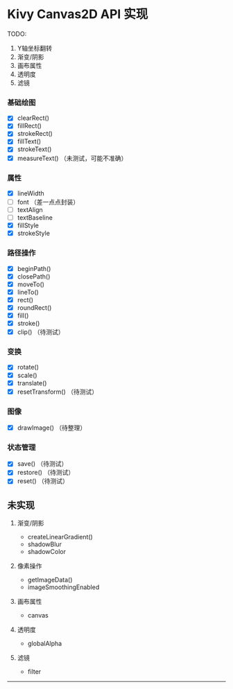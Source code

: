 # Kivy Canvas2D API 实现
TODO: 
   1. Y轴坐标翻转
   2. 渐变/阴影
   3. 画布属性
   4. 透明度
   5. 滤镜

### 基础绘图
- [x] clearRect() 
- [x] fillRect() 
- [x] strokeRect() 
- [x] fillText() 
- [x] strokeText()
- [x] measureText()  （未测试，可能不准确）

### 属性

- [x] lineWidth
- [ ] font （差一点点封装）
- [ ] textAlign
- [ ] textBaseline
- [x] fillStyle
- [x] strokeStyle

### 路径操作
- [x] beginPath()
- [x] closePath()
- [x] moveTo()
- [x] lineTo()
- [x] rect()
- [x] roundRect()
- [x] fill()
- [x] stroke()
- [x] clip() （待测试）

### 变换
- [x] rotate()
- [x] scale()
- [x] translate()
- [x] resetTransform() （待测试）

### 图像
- [x] drawImage() （待整理）

### 状态管理
- [x] save() （待测试）
- [x] restore() （待测试）
- [x] reset() （待测试）

未实现
---

1. 渐变/阴影
   - createLinearGradient()
   - shadowBlur
   - shadowColor

2. 像素操作
   - getImageData()
   - imageSmoothingEnabled

3. 画布属性
   - canvas

4. 透明度
   - globalAlpha

5. 滤镜
   - filter

---